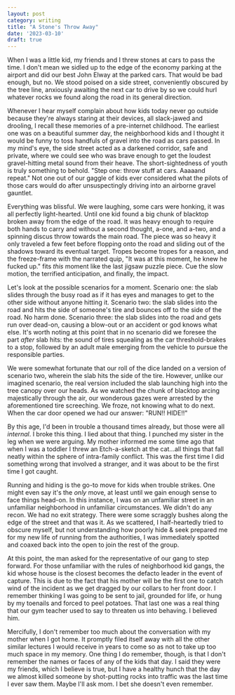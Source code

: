 ```yaml
---
layout: post
category: writing
title: "A Stone's Throw Away"
date: '2023-03-10'
draft: true
---
```


When I was a little kid, my friends and I threw stones at cars to pass the time. I don't mean we sidled up to the edge of the economy parking at the airport and did our best John Elway at the parked cars. That would be bad enough, but no. We stood poised on a side street, conveniently obscured by the tree line, anxiously awaiting the next car to drive by so we could hurl whatever rocks we found along the road in its general direction.

Whenever I hear myself complain about how kids today never go outside because they're always staring at their devices, all slack-jawed and drooling, I recall these memories of a pre-internet childhood. The earliest one was on a beautiful summer day, the neighborhood kids and I thought it would be funny to toss handfuls of gravel into the road as cars passed. In my mind's eye, the side street acted as a darkened corridor, safe and private, where we could see who was brave enough to get the loudest gravel-hitting metal sound from their heave. The short-sightedness of youth is truly something to behold. "Step one: throw stuff at cars. Aaaaand repeat." Not one out of our gaggle of kids ever considered what the pilots of those cars would do after unsuspectingly driving into an airborne gravel gauntlet.

Everything was blissful. We were laughing, some cars were honking, it was all perfectly light-hearted. Until one kid found a big chunk of blacktop broken away from the edge of the road. It was heavy enough to require both hands to carry and without a second thought, a-one, and a-two, and a spinning discus throw towards the main road. The piece was so heavy it only traveled a few feet before flopping onto the road and sliding out of the shadows toward its eventual target. Tropes become tropes for a reason, and the freeze-frame with the narrated quip, "It was at this moment, he knew he fucked up." fits _this_ moment like the last jigsaw puzzle piece. Cue the slow motion, the terrified anticipation, and finally, the impact. 

Let's look at the possible scenarios for a moment. Scenario one: the slab slides through the busy road as if it has eyes and manages to get to the other side without anyone hitting it. Scenario two: the slab slides into the road and hits the side of someone's tire and bounces off to the side of the road. No harm done. Scenario three: the slab slides into the road and gets run over dead-on, causing a blow-out or an accident or god knows what else. It's worth noting at this point that in no scenario did we foresee the part _after_ slab hits: the sound of tires squealing as the car threshold-brakes to a stop, followed by an adult male emerging from the vehicle to pursue the responsible parties.

We were somewhat fortunate that our roll of the dice landed on a version of scenario two, wherein the slab hits the side of the tire. However, unlike our imagined scenario, the real version included the slab launching high into the tree canopy over our heads. As we watched the chunk of blacktop arcing majestically through the air, our wonderous gazes were arrested by the aforementioned tire screeching. We froze, not knowing what to do next. When the car door opened we had our answer: "RUN!! HIDE!!"

By this age, I'd been in trouble a thousand times already, but those were all _internal_. I broke this thing. I lied about that thing. I punched my sister in the leg when we were arguing. My mother informed me some time ago that when I was a toddler I threw an Etch-a-sketch at the cat...all things that fall neatly within the sphere of intra-family conflict. This was the first time I did something wrong that involved a stranger, and it was about to be the first time I got caught.

Running and hiding is the go-to move for kids when trouble strikes. One might even say it's the _only_ move, at least until we gain enough sense to face things head-on. In this instance, I was on an unfamiliar street in an unfamiliar neighborhood in unfamiliar circumstances. We didn't do any recon. We had no exit strategy. There were some scraggly bushes along the edge of the street and that was it. As we scattered, I half-heartedly tried to obscure myself, but not understanding how poorly hide & seek prepared me for my new life of running from the authorities, I was immediately spotted and coaxed back into the open to join the rest of the group.

At this point, the man asked for the representative of our gang to step forward. For those unfamiliar with the rules of neighborhood kid gangs, the kid whose house is the closest becomes the defacto leader in the event of capture. This is due to the fact that his mother will be the first one to catch wind of the incident as we get dragged by our collars to her front door. I remember thinking I was going to be sent to jail, grounded for life, or hung by my toenails and forced to peel potatoes. That last one was a real thing that our gym teacher used to say to threaten us into behaving. I believed him.

Mercifully, I don't remember too much about the conversation with my mother when I got home. It promptly filed itself away with all the other similar lectures I would receive in years to come so as not to take up too much space in my memory. One thing I do remember, though, is that I don't remember the names or faces of any of the kids that day. I said they were my friends, which I believe is true, but I have a healthy hunch that the day we almost killed someone by shot-putting rocks into traffic was the last time I ever saw them. Maybe I'll ask mom. I bet she doesn't even remember.